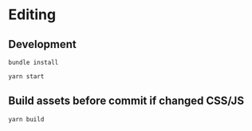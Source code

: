 # Editing

##  Development

    bundle install

    yarn start

## Build assets before commit if changed CSS/JS

    yarn build


